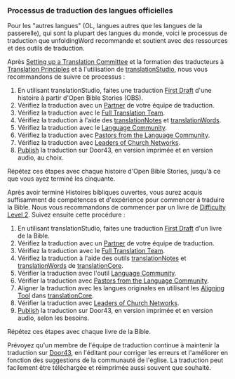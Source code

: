 ### Processus de traduction des langues officielles

Pour les "autres langues" (OL, langues autres que les langues de la passerelle), qui sont la plupart des langues du monde, voici le processus de traduction que unfoldingWord recommande et soutient avec des ressources et des outils de traduction.

Après [Setting up a Translation Committee](../setup-team/01.md) et la formation des traducteurs à [Translation Principles](../pretranslation-training/01.md) et à l'utilisation de [translationStudio](../setup-ts/01.md), nous vous recommandons de suivre ce processus :

1. En utilisant translationStudio, faites une traduction [First Draft](../../translate/first-draft/01.md) d'une histoire à partir d'Open Bible Stories (OBS).
2. Vérifiez la traduction avec un [Partner](../../checking/peer-check/01.md) de votre équipe de traduction.
3. Vérifiez la traduction avec le [Full Translation Team](../../checking/team-oral-chunk-check/01.md).
4. Vérifiez la traduction à l'aide des [translationNotes](../../checking/trans-note-check/01.md) et [translationWords](../../checking/important-term-check/01.md).
5. Vérifiez la traduction avec le [Language Community](../../checking/language-community-check/01.md).
6. Vérifiez la traduction avec [Pastors from the Language Community](../../checking/church-leader-check/01.md).
7. Vérifiez la traduction avec [Leaders of Church Networks](../../checking/vol2-steps/01.md).
8. [Publish](../intro-publishing/01.md) la traduction sur Door43, en version imprimée et en version audio, au choix.

Répétez ces étapes avec chaque histoire d'Open Bible Stories, jusqu'à ce que vous ayez terminé les cinquante.

Après avoir terminé Histoires bibliques ouvertes, vous aurez acquis suffisamment de compétences et d'expérience pour commencer à traduire la Bible. Nous vous recommandons de commencer par un livre de [Difficulty Level 2](../../translate/translation-difficulty/01.md). Suivez ensuite cette procédure :

1. En utilisant translationStudio, faites une traduction [First Draft](../../translate/first-draft/01.md) d'un livre de la Bible.
2. Vérifiez la traduction avec un [Partner](../../checking/peer-check/01.md) de votre équipe de traduction.
3. Vérifiez la traduction avec le [Full Translation Team](../../checking/team-oral-chunk-check/01.md).
4. Vérifiez la traduction à l'aide des outils [translationNotes](../../checking/trans-note-check/01.md) et [translationWords](../../checking/important-term-check/01.md) de [translationCore](../setup-tc/01.md).
5. Vérifier la traduction avec l'outil [Language Community](../../checking/language-community-check/01.md).
6. Vérifier la traduction avec [Pastors from the Language Community](../../checking/church-leader-check/01.md).
7. Aligner la traduction avec les langues originales en utilisant les [Aligning Tool](../../checking/alignment-tool/01.md) dans [translationCore](../setup-tc/01.md).
8. Vérifier la traduction avec [Leaders of Church Networks](../../checking/vol2-steps/01.md).
9. [Publish](../intro-publishing/01.md) la traduction sur Door43, en version imprimée et en version audio, selon les besoins.

Répétez ces étapes avec chaque livre de la Bible.

Prévoyez qu'un membre de l'équipe de traduction continue à maintenir la traduction sur [Door43](https://git.door43.org), en l'éditant pour corriger les erreurs et l'améliorer en fonction des suggestions de la communauté de l'église. La traduction peut facilement être téléchargée et réimprimée aussi souvent que souhaité.
